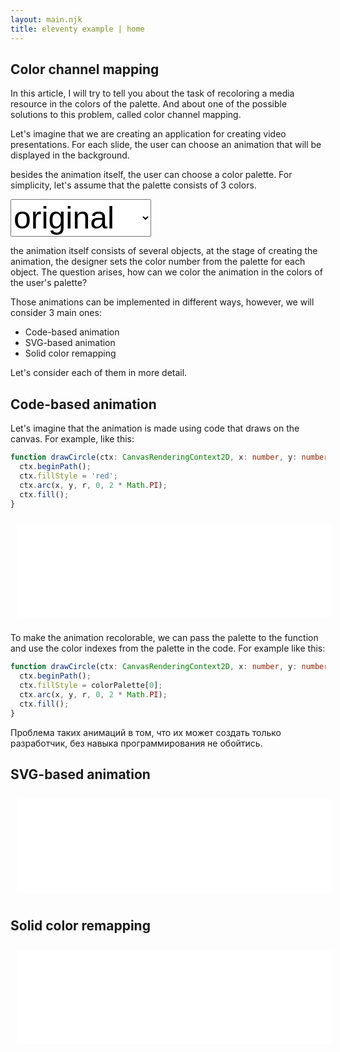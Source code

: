 ```yaml
---
layout: main.njk
title: eleventy example | home
---
```


<style>
    iframe {
        display: inline-block;
        margin: 10px;
        border: 0;
        width: 100%;
    }

    .global-theme-select {
        position: sticky;
        top: 0;
        left: 0;
        z-index: 1000;
        font-size: 20px
        width: 100%;
    }
    .global-theme-select select {
        font-size: 50px;
    }

</style>

## Color channel mapping

In this article, I will try to tell you about the task of recoloring a media resource in the colors of the palette.
And about one of the possible solutions to this problem, called color channel mapping.


Let's imagine that we are creating an application for creating video presentations.
For each slide, the user can choose an animation that will be displayed in the background.


besides the animation itself, the user can choose a color palette.
For simplicity, let's assume that the palette consists of 3 colors.

<div class="global-theme-select">
    <select id="themeSelect" >
        <option value="[16711680, 65280, 255]">original</option>
        <option value="[5785334, 2369583, 10463935]">lumen5</option>
        <option value="[4359668, 16497669, 3450963]">google</option>
        <option value="[1603570, 16777215, 15790837]">facebook</option>
        <option value="[16750848, 0, 16777215]">amazon</option>
        <option value="[2236191, 16777215, 15010068]">netflix</option>
    </select>
</div>

the animation itself consists of several objects, at the stage of creating the animation, the designer sets the color number from the palette for each object.
The question arises, how can we color the animation in the colors of the user's palette?


Those animations can be implemented in different ways, however, we will consider 3 main ones:

- Code-based animation
- SVG-based animation
- Solid color remapping

Let's consider each of them in more detail.

## Code-based animation


Let's imagine that the animation is made using code that draws on the canvas.
For example, like this:

```typescript
function drawCircle(ctx: CanvasRenderingContext2D, x: number, y: number, r: number) {
  ctx.beginPath();
  ctx.fillStyle = 'red';
  ctx.arc(x, y, r, 0, 2 * Math.PI);
  ctx.fill();
}
```

<iframe src="../src/code-based-animation/index.html"></iframe>


To make the animation recolorable, we can pass the palette
to the function and use the color indexes from the palette in the code.
For example like this:


```typescript
function drawCircle(ctx: CanvasRenderingContext2D, x: number, y: number, r: number, colorPalette: [string, string, string]) {
  ctx.beginPath();
  ctx.fillStyle = colorPalette[0];
  ctx.arc(x, y, r, 0, 2 * Math.PI);
  ctx.fill();
}
```

Проблема таких анимаций в том, что их может создать только разработчик, без навыка программирования не обойтись.



## SVG-based animation

<iframe src="./svg-based-animation/index.html"></iframe>

## Solid color remapping

<iframe src="./solid-color-remapping/index.html"></iframe>

<script src="./index.mjs" type="module"></script>
<script>
    const iframes = document.querySelectorAll('iframe');
    iframes.forEach(iframe => {
        iframe.onload = () => {
            function resizeIframe() {
                iframe.style.height = iframe.contentWindow.document.body.scrollHeight + 20+ 'px';
            }

            iframe.height = iframe.contentWindow.document.body.scrollHeight;
            const iframeDocument = iframe.contentWindow.document;

            resizeIframe(); // Initial resize after content load

            // Create a MutationObserver to watch for changes in the content
            const observer = new MutationObserver(() => {
                resizeIframe();
            });

            // Configure the observer to watch for changes to child nodes and subtree
            observer.observe(iframeDocument.body, {
                childList: true,
                subtree: true
            });
        };
    });
</script>